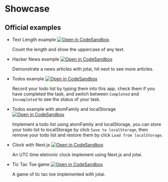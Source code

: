 # Showcase

## Official examples

- Text Length example [![Open in CodeSandbox](https://img.shields.io/badge/Open%20in-CodeSandbox-blue?style=flat-square&logo=codesandbox)](https://githubbox.com/pmndrs/jotai/tree/master/examples/text_length)

  Count the length and show the uppercase of any text.

- Hacker News example [![Open in CodeSandbox](https://img.shields.io/badge/Open%20in-CodeSandbox-blue?style=flat-square&logo=codesandbox)](https://githubbox.com/pmndrs/jotai/tree/master/examples/hacker_news)

  Demonstrate a news articles with jotai, hit next to see more articles.

- Todos example [![Open in CodeSandbox](https://img.shields.io/badge/Open%20in-CodeSandbox-blue?style=flat-square&logo=codesandbox)](https://githubbox.com/pmndrs/jotai/tree/master/examples/todos)

  Record your todo list by typing them into this app, check them if you have completed the task, and switch between `Completed` and `Incompleted` to see the status of your task.

- Todos example with atomFamily and localStorage [![Open in CodeSandbox](https://img.shields.io/badge/Open%20in-CodeSandbox-blue?style=flat-square&logo=codesandbox)](https://githubbox.com/pmndrs/jotai/tree/master/examples/todos_with_atomFamily)

  Implement a todo list using atomFamily and localStorage, you can store your todo list to localStorage by click `Save to localStorage`, then remove your todo list and restore them by click `Load from localStorage`.

- Clock with Next.js [![Open in CodeSandbox](https://img.shields.io/badge/Open%20in-CodeSandbox-blue?style=flat-square&logo=codesandbox)](https://codesandbox.io/s/nextjs-with-jotai-5ylrj)

  An UTC time eletronic clock implement using Next.js and jotai.

- Tic Tac Toe game [![Open in CodeSandbox](https://img.shields.io/badge/Open%20in-CodeSandbox-blue?style=flat-square&logo=codesandbox)](https://codesandbox.io/s/jotai-tic-tac-6cg3h)

  A game of tic tac toe implemented with jotai.